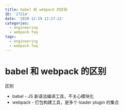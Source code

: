 ```yaml
---
title: babel 和 webpack 的区别
ID: '27214'
date: '2020-12-29 12:17:22'
categories:
  - engineering
  - webpack-faq
tags:
  - engineering
  - webpack-faq
---
```


# babel 和 webpack 的区别

区别

- babel - JS 新语法编译工具，不关心模块化
- webpack - 打包构建工具，是多个 loader plugin 的集合
 
 
 
 
 
